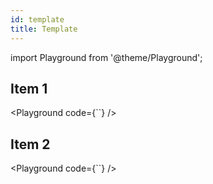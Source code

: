 ```yaml
---
id: template
title: Template
---
```


import Playground from '@theme/Playground';

## Item 1

<Playground code={``} />

## Item 2

<Playground code={``} />
